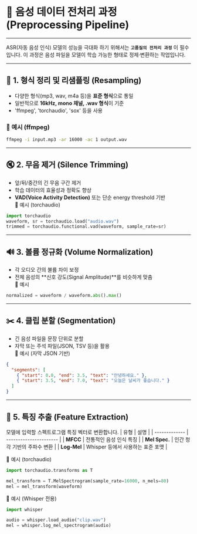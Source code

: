 # 🔁 음성 데이터 전처리 과정 (Preprocessing Pipeline)

---
ASR(자동 음성 인식) 모델의 성능을 극대화 하기 위해서는 **`고품질의 전처리 과정`** 이 필수입니다.
이 과정은 음성 파일을 모델이 학습 가능한 형태로 정제·변환하는 작업입니다.

---

## 🧱 1. 형식 정리 및 리샘플링 (Resampling)
- 다양한 형식(mp3, wav, m4a 등)을 **표준 형식**으로 통일
- 일반적으로 **16kHz, mono 채널, .wav 형식**이 기준
- 'ffmpeg', 'torchaudio', 'sox' 등을 사용

###  🔧 예시 (ffmpeg)
```bash
ffmpeg -i input.mp3 -ar 16000 -ac 1 output.wav
```
---

## 🔇 2. 무음 제거 (Silence Trimming)
- 앞/뒤/중간의 긴 무음 구간 제거
- 학습 데이터의 효율성과 정확도 향상
- **VAD(Voice Activity Detection)** 또는 단순 energy threshold 기반 <br>
🔧 예시 (torchaudio)
```python
import torchaudio
waveform, sr = torchaudio.load("audio.wav")
trimmed = torchaudio.functional.vad(waveform, sample_rate=sr)
```
---

## 🔊 3. 볼륨 정규화 (Volume Normalization)
- 각 오디오 간의 불륨 차이 보정
- 전체 음성의 **신호 강도(Signal Amplitude)**를 비슷하게 맞춤 <br>
🔧 예시
```python
normalized = waveform / waveform.abs().max()
```
---

## ✂️ 4. 클립 분할 (Segmentation)
- 긴 음성 파일을 문장 단위로 분할
- 자막 또는 주석 파일(JSON, TSV 등)을 활용 <br>
🔧 예시 (자막 JSON 기반)
```json
{
  "segments": [
    { "start": 0.0, "end": 3.5, "text": "안녕하세요." },
    { "start": 3.5, "end": 7.0, "text": "오늘은 날씨가 좋습니다." }
  ]
}
```
---

## 🎵 5. 특징 추출 (Feature Extraction)
모델에 입력할 스펙트로그램 특징 벡터로 변환합니다.
| 유형            | 설명                     |
| ------------- | ---------------------- |
| **MFCC**      | 전통적인 음성 인식 특징          |
| **Mel Spec.** | 인간 청각 기반의 주파수 변환       |
| **Log-Mel**   | Whisper 등에서 사용하는 표준 포맷 |

🔧 예시 (torchaudio)
```python
import torchaudio.transforms as T

mel_transform = T.MelSpectrogram(sample_rate=16000, n_mels=80)
mel = mel_transform(waveform)
```
🔧 예시 (Whisper 전용)
```python
import whisper

audio = whisper.load_audio("clip.wav")
mel = whisper.log_mel_spectrogram(audio)
```




